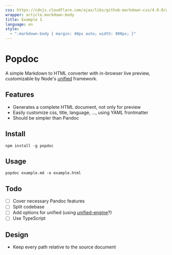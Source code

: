 ```yaml
---
css: https://cdnjs.cloudflare.com/ajax/libs/github-markdown-css/4.0.0/github-markdown.min.css
wrapper: article.markdown-body
title: Example 1
language: en
style:
  - ".markdown-body { margin: 40px auto; width: 800px; }"
---
```


# Popdoc

A simple Markdown to HTML converter with in-browser live preview, customizable by Node's [unified](https://github.com/unifiedjs/unified) framework.

## Features

- Generates a complete HTML document, not only for preview
- Easily customize css, title, language, ..., using YAML frontmatter
- Should be simpler than Pandoc

## Install

```
npm install -g popdoc
```

## Usage

```
popdoc example.md -o example.html
```

## Todo

- [ ] Cover necessary Pandoc features
- [ ] Split codebase
- [ ] Add options for unified (using [unified-engine](https://github.com/unifiedjs/unified-engine)?)
- [ ] Use TypeScript

## Design

- Keep every path relative to the source document
